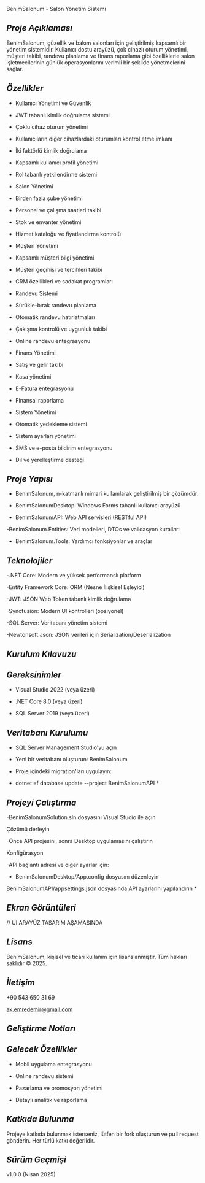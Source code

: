 BenimSalonum - Salon Yönetim Sistemi

*Proje Açıklaması*
------------
BenimSalonum, güzellik ve bakım salonları için geliştirilmiş kapsamlı bir yönetim sistemidir. 
Kullanıcı dostu arayüzü, çok cihazlı oturum yönetimi, müşteri takibi, randevu planlama ve finans raporlama gibi özelliklerle salon işletmecilerinin günlük operasyonlarını verimli bir şekilde yönetmelerini sağlar.

*Özellikler*
------------
- Kullanıcı Yönetimi ve Güvenlik

- JWT tabanlı kimlik doğrulama sistemi

- Çoklu cihaz oturum yönetimi

- Kullanıcıların diğer cihazlardaki oturumları kontrol etme imkanı

- İki faktörlü kimlik doğrulama

- Kapsamlı kullanıcı profil yönetimi

- Rol tabanlı yetkilendirme sistemi

- Salon Yönetimi

- Birden fazla şube yönetimi

- Personel ve çalışma saatleri takibi

- Stok ve envanter yönetimi

- Hizmet kataloğu ve fiyatlandırma kontrolü

- Müşteri Yönetimi

- Kapsamlı müşteri bilgi yönetimi

- Müşteri geçmişi ve tercihleri takibi

- CRM özellikleri ve sadakat programları

- Randevu Sistemi

- Sürükle-bırak randevu planlama

- Otomatik randevu hatırlatmaları

- Çakışma kontrolü ve uygunluk takibi

- Online randevu entegrasyonu

- Finans Yönetimi

- Satış ve gelir takibi

- Kasa yönetimi

- E-Fatura entegrasyonu

- Finansal raporlama

- Sistem Yönetimi

- Otomatik yedekleme sistemi

- Sistem ayarları yönetimi

- SMS ve e-posta bildirim entegrasyonu

- Dil ve yerelleştirme desteği

*Proje Yapısı*
------------
- BenimSalonum, n-katmanlı mimari kullanılarak geliştirilmiş bir çözümdür:

- BenimSalonumDesktop: Windows Forms tabanlı kullanıcı arayüzü

- BenimSalonumAPI: Web API servisleri (RESTful API)

-BenimSalonum.Entities: Veri modelleri, DTOs ve validasyon kuralları

- BenimSalonum.Tools: Yardımcı fonksiyonlar ve araçlar

*Teknolojiler*
------------
-.NET Core: Modern ve yüksek performanslı platform

-Entity Framework Core: ORM (Nesne İlişkisel Eşleyici)

-JWT: JSON Web Token tabanlı kimlik doğrulama

-Syncfusion: Modern UI kontrolleri (opsiyonel)

-SQL Server: Veritabanı yönetim sistemi

-Newtonsoft.Json: JSON verileri için Serialization/Deserialization

*Kurulum Kılavuzu*
------------

*Gereksinimler*
------------
- Visual Studio 2022 (veya üzeri)

- .NET Core 8.0 (veya üzeri)

- SQL Server 2019 (veya üzeri)

*Veritabanı Kurulumu*
------------

- SQL Server Management Studio'yu açın

- Yeni bir veritabanı oluşturun: BenimSalonum

- Proje içindeki migration'ları uygulayın:

* dotnet ef database update --project BenimSalonumAPI *

*Projeyi Çalıştırma*
------------
-BenimSalonumSolution.sln dosyasını Visual Studio ile açın

Çözümü derleyin

-Önce API projesini, sonra Desktop uygulamasını çalıştırın

Konfigürasyon

-API bağlantı adresi ve diğer ayarlar için:

* BenimSalonumDesktop/App.config dosyasını düzenleyin

BenimSalonumAPI/appsettings.json dosyasında API ayarlarını yapılandırın *

*Ekran Görüntüleri*
------------

// UI ARAYÜZ TASARIM AŞAMASINDA

*Lisans*
------------
BenimSalonum, kişisel ve ticari kullanım için lisanslanmıştır. Tüm hakları saklıdır © 2025.

*İletişim*
------------
+90 543 650 31 69

ak.emredemir@gmail.com

*Geliştirme Notları*
------------


*Gelecek Özellikler*
------------
- Mobil uygulama entegrasyonu

- Online randevu sistemi

- Pazarlama ve promosyon yönetimi

- Detaylı analitik ve raporlama

*Katkıda Bulunma*
------------
Projeye katkıda bulunmak isterseniz, lütfen bir fork oluşturun ve pull request gönderin. Her türlü katkı değerlidir.

*Sürüm Geçmişi*
------------
v1.0.0 (Nisan 2025)
